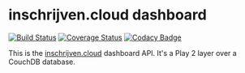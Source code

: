 # inschrijven.cloud dashboard
[![Build Status](https://travis-ci.org/inschrijven-cloud/dashboard.svg?branch=master)](https://travis-ci.org/inschrijven-cloud/dashboard)
[![Coverage Status](https://coveralls.io/repos/github/inschrijven-cloud/dashboard/badge.svg?branch=master)](https://coveralls.io/github/inschrijven-cloud/dashboard?branch=master)
[![Codacy Badge](https://api.codacy.com/project/badge/Grade/0927605b06c24469a5f89efc85f86a91)](https://www.codacy.com/app/toye-thomas/dashboard)

This is the [inschrijven.cloud](https://github.com/inschrijven.cloud) dashboard API. It's a Play 2 layer over a CouchDB database.
